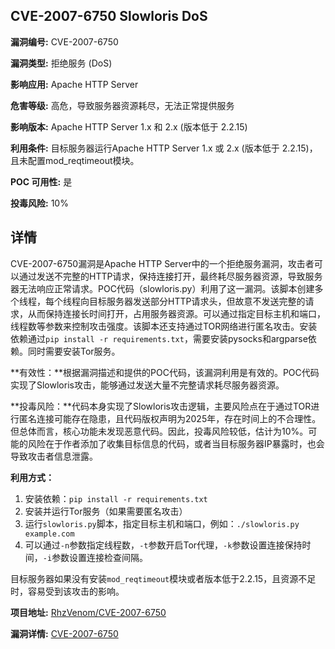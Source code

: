 ## CVE-2007-6750 Slowloris DoS

**漏洞编号:** CVE-2007-6750

**漏洞类型:** 拒绝服务 (DoS)

**影响应用:** Apache HTTP Server

**危害等级:** 高危，导致服务器资源耗尽，无法正常提供服务

**影响版本:** Apache HTTP Server 1.x 和 2.x (版本低于 2.2.15)

**利用条件:** 目标服务器运行Apache HTTP Server 1.x 或 2.x (版本低于 2.2.15)，且未配置mod_reqtimeout模块。

**POC 可用性:** 是

**投毒风险:** 10%

## 详情

CVE-2007-6750漏洞是Apache HTTP Server中的一个拒绝服务漏洞，攻击者可以通过发送不完整的HTTP请求，保持连接打开，最终耗尽服务器资源，导致服务器无法响应正常请求。POC代码（slowloris.py）利用了这一漏洞。该脚本创建多个线程，每个线程向目标服务器发送部分HTTP请求头，但故意不发送完整的请求，从而保持连接长时间打开，占用服务器资源。可以通过指定目标主机和端口，线程数等参数来控制攻击强度。该脚本还支持通过TOR网络进行匿名攻击。安装依赖通过`pip install -r requirements.txt`，需要安装pysocks和argparse依赖。同时需要安装Tor服务。

**有效性：**根据漏洞描述和提供的POC代码，该漏洞利用是有效的。POC代码实现了Slowloris攻击，能够通过发送大量不完整请求耗尽服务器资源。

**投毒风险：**代码本身实现了Slowloris攻击逻辑，主要风险点在于通过TOR进行匿名连接可能存在隐患，且代码版权声明为2025年，存在时间上的不合理性。但总体而言，核心功能未发现恶意代码。因此，投毒风险较低，估计为10%。可能的风险在于作者添加了收集目标信息的代码，或者当目标服务器IP暴露时，也会导致攻击者信息泄露。

**利用方式：**
1.  安装依赖：`pip install -r requirements.txt`
2.  安装并运行Tor服务（如果需要匿名攻击）
3.  运行`slowloris.py`脚本，指定目标主机和端口，例如：`./slowloris.py example.com`
4.  可以通过`-n`参数指定线程数，`-t`参数开启Tor代理，`-k`参数设置连接保持时间，`-i`参数设置连接检查间隔。

目标服务器如果没有安装`mod_reqtimeout`模块或者版本低于2.2.15，且资源不足时，容易受到该攻击的影响。

**项目地址:** [RhzVenom/CVE-2007-6750](https://github.com/RhzVenom/CVE-2007-6750)

**漏洞详情:** [CVE-2007-6750](https://nvd.nist.gov/vuln/detail/CVE-2007-6750)